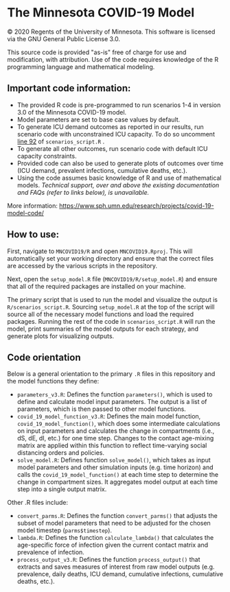 # The Minnesota COVID-19 Model

© 2020 Regents of the University of Minnesota. This software is licensed via the GNU General Public License 3.0.

This source code is provided "as-is" free of charge for use and modification, with attribution. Use of the code requires knowledge of the R programming language and mathematical modeling.  

## Important code information:
- The provided R code is pre-programmed to run scenarios 1-4 in version 3.0 of the Minnesota COVID-19 model.
- Model parameters are set to base case values by default. 
- To generate ICU demand outcomes as reported in our results, run scenario code with unconstrained ICU capacity. To do so uncomment [line 92](https://github.com/MN-COVID19-Model/Model_v3/blob/742bf4eb323b9769af2e9c5a2d8131e1bc652848/R/scenarios_script.R#L92) of ```scenarios_script.R``` .
- To generate all other outcomes, run scenario code with default ICU capacity constraints.
- Provided code can also be used to generate plots of outcomes over time (ICU demand, prevalent infections, cumulative deaths, etc.).
- Using the code assumes basic knowledge of R and use of mathematical models. *Technical support, over and above the existing documentation and FAQs (refer to links below), is unavailable.*

More information: https://www.sph.umn.edu/research/projects/covid-19-model-code/

## How to use:
First, navigate to ```MNCOVID19/R``` and open ```MNCOVID19.Rproj```. This will automatically set your working directory and ensure that the correct files are accessed by the various scripts in the repository.

Next, open the ```setup_model.R``` file (```MNCOVID19/R/setup_model.R```) and ensure that all of the required packages are installed on your machine.

The primary script that is used to run the model and visualize the output is ```R/scenarios_script.R```. Sourcing ```setup_model.R``` at the top of the script will source all of the necessary model functions and load the required packages. Running the rest of the code in ```scenarios_script.R``` will run the model, print summaries of the model outputs for each strategy, and generate plots for visualizing outputs.

## Code orientation

Below is a general orientation to the primary ```.R``` files in this repository and the model functions they define:
- ```parameters_v3.R```: Defines the function ```parameters()```, which is used to define and calculate model input parameters. The output is a list of parameters, which is then passed to other model functions.
- ```covid_19_model_function_v3.R```: Defines the main model function, ```covid_19_model_function()```, which does some intermediate calculations on input parameters and calculates the change in compartments (i.e., dS, dE, dI, etc.) for one time step. Changes to the contact age-mixing matrix are applied within this function to reflect time-varying social distancing orders and policies.
- ```solve_model.R```: Defines function ```solve_model()```, which takes as input model parameters and other simulation inputs (e.g. time horizon) and calls the ```covid_19_model_function()``` at each time step to determine the change in compartment sizes. It aggregates model output at each time step into a single output matrix.

Other .R files include:
- ```convert_parms.R```: Defines the function ```convert_parms()``` that adjusts the subset of model parameters that need to be adjusted for the chosen model timestep (```parms$timestep```).
- ```lambda.R```: Defines the function ```calculate_lambda()``` that calculates the age-specific force of infection given the current contact matrix and prevalence of infection.
- ```process_output_v3.R```: Defines the function ```process_output()``` that extracts and saves measures of interest from raw model outputs (e.g. prevalence, daily deaths, ICU demand, cumulative infections, cumulative deaths, etc.).
